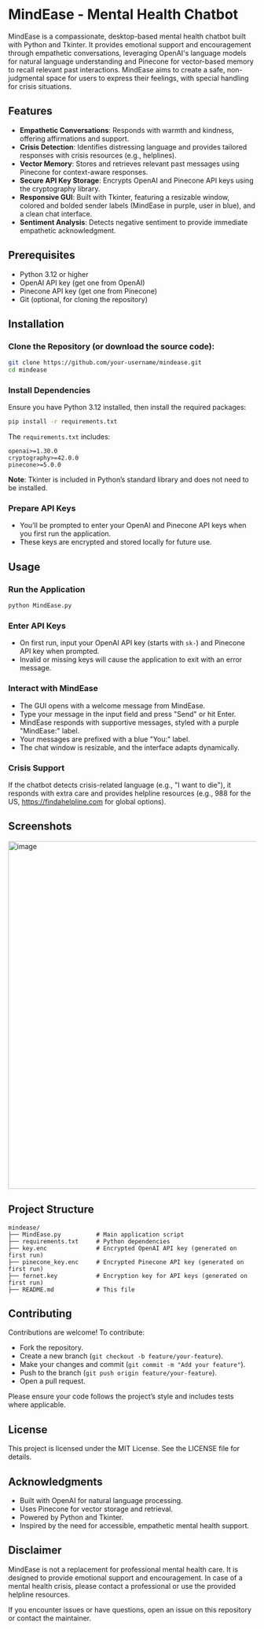 # MindEase - Mental Health Chatbot

MindEase is a compassionate, desktop-based mental health chatbot built with Python and Tkinter. It provides emotional support and encouragement through empathetic conversations, leveraging OpenAI's language models for natural language understanding and Pinecone for vector-based memory to recall relevant past interactions. MindEase aims to create a safe, non-judgmental space for users to express their feelings, with special handling for crisis situations.

## Features

- **Empathetic Conversations**: Responds with warmth and kindness, offering affirmations and support.
- **Crisis Detection**: Identifies distressing language and provides tailored responses with crisis resources (e.g., helplines).
- **Vector Memory**: Stores and retrieves relevant past messages using Pinecone for context-aware responses.
- **Secure API Key Storage**: Encrypts OpenAI and Pinecone API keys using the cryptography library.
- **Responsive GUI**: Built with Tkinter, featuring a resizable window, colored and bolded sender labels (MindEase in purple, user in blue), and a clean chat interface.
- **Sentiment Analysis**: Detects negative sentiment to provide immediate empathetic acknowledgment.

## Prerequisites

- Python 3.12 or higher
- OpenAI API key (get one from OpenAI)
- Pinecone API key (get one from Pinecone)
- Git (optional, for cloning the repository)

## Installation

### Clone the Repository (or download the source code):

```bash
git clone https://github.com/your-username/mindease.git
cd mindease
```

### Install Dependencies

Ensure you have Python 3.12 installed, then install the required packages:

```bash
pip install -r requirements.txt
```

The `requirements.txt` includes:

```
openai>=1.30.0
cryptography>=42.0.0
pinecone>=5.0.0
```

**Note**: Tkinter is included in Python’s standard library and does not need to be installed.

### Prepare API Keys

- You’ll be prompted to enter your OpenAI and Pinecone API keys when you first run the application.
- These keys are encrypted and stored locally for future use.

## Usage

### Run the Application

```bash
python MindEase.py
```

### Enter API Keys

- On first run, input your OpenAI API key (starts with `sk-`) and Pinecone API key when prompted.
- Invalid or missing keys will cause the application to exit with an error message.

### Interact with MindEase

- The GUI opens with a welcome message from MindEase.
- Type your message in the input field and press "Send" or hit Enter.
- MindEase responds with supportive messages, styled with a purple "MindEase:" label.
- Your messages are prefixed with a blue "You:" label.
- The chat window is resizable, and the interface adapts dynamically.

### Crisis Support

If the chatbot detects crisis-related language (e.g., "I want to die"), it responds with extra care and provides helpline resources (e.g., 988 for the US, https://findahelpline.com for global options).

## Screenshots

<img width="779" height="707" alt="image" src="https://github.com/user-attachments/assets/316df39b-a324-4ec4-bed6-ad3efbb20f65" />


## Project Structure

```
mindease/
├── MindEase.py          # Main application script
├── requirements.txt     # Python dependencies
├── key.enc              # Encrypted OpenAI API key (generated on first run)
├── pinecone_key.enc     # Encrypted Pinecone API key (generated on first run)
├── fernet.key           # Encryption key for API keys (generated on first run)
├── README.md            # This file
```

## Contributing

Contributions are welcome! To contribute:

- Fork the repository.
- Create a new branch (`git checkout -b feature/your-feature`).
- Make your changes and commit (`git commit -m "Add your feature"`).
- Push to the branch (`git push origin feature/your-feature`).
- Open a pull request.

Please ensure your code follows the project’s style and includes tests where applicable.

## License

This project is licensed under the MIT License. See the LICENSE file for details.

## Acknowledgments

- Built with OpenAI for natural language processing.
- Uses Pinecone for vector storage and retrieval.
- Powered by Python and Tkinter.
- Inspired by the need for accessible, empathetic mental health support.

## Disclaimer

MindEase is not a replacement for professional mental health care. It is designed to provide emotional support and encouragement. In case of a mental health crisis, please contact a professional or use the provided helpline resources.

If you encounter issues or have questions, open an issue on this repository or contact the maintainer.
